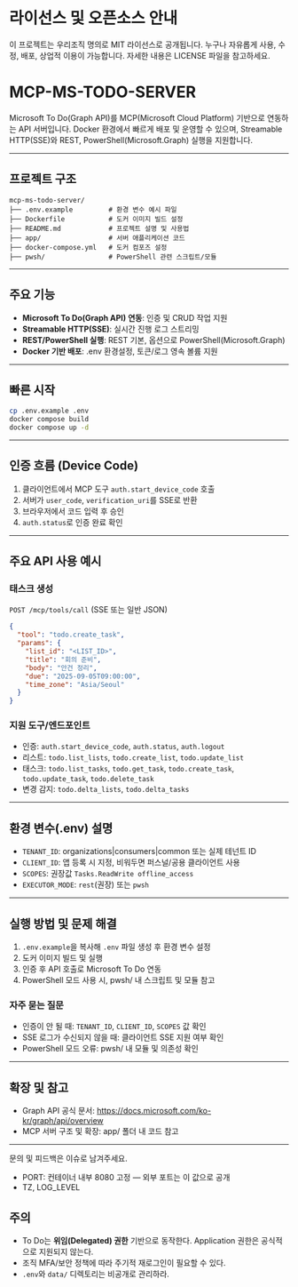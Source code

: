 
# 라이선스 및 오픈소스 안내

이 프로젝트는 우리조직 명의로 MIT 라이선스로 공개됩니다. 누구나 자유롭게 사용, 수정, 배포, 상업적 이용이 가능합니다. 자세한 내용은 LICENSE 파일을 참고하세요.

# MCP-MS-TODO-SERVER

Microsoft To Do(Graph API)를 MCP(Microsoft Cloud Platform) 기반으로 연동하는 API 서버입니다. Docker 환경에서 빠르게 배포 및 운영할 수 있으며, Streamable HTTP(SSE)와 REST, PowerShell(Microsoft.Graph) 실행을 지원합니다.

---

## 프로젝트 구조

```
mcp-ms-todo-server/
├── .env.example         # 환경 변수 예시 파일
├── Dockerfile           # 도커 이미지 빌드 설정
├── README.md            # 프로젝트 설명 및 사용법
├── app/                 # 서버 애플리케이션 코드
├── docker-compose.yml   # 도커 컴포즈 설정
├── pwsh/                # PowerShell 관련 스크립트/모듈
```

---

## 주요 기능

- **Microsoft To Do(Graph API) 연동**: 인증 및 CRUD 작업 지원
- **Streamable HTTP(SSE)**: 실시간 진행 로그 스트리밍
- **REST/PowerShell 실행**: REST 기본, 옵션으로 PowerShell(Microsoft.Graph)
- **Docker 기반 배포**: .env 환경설정, 토큰/로그 영속 볼륨 지원

---

## 빠른 시작

```bash
cp .env.example .env
docker compose build
docker compose up -d
```

---

## 인증 흐름 (Device Code)

1. 클라이언트에서 MCP 도구 `auth.start_device_code` 호출
2. 서버가 `user_code`, `verification_uri`를 SSE로 반환
3. 브라우저에서 코드 입력 후 승인
4. `auth.status`로 인증 완료 확인

---

## 주요 API 사용 예시

### 태스크 생성
`POST /mcp/tools/call` (SSE 또는 일반 JSON)

```json
{
  "tool": "todo.create_task",
  "params": {
    "list_id": "<LIST_ID>",
    "title": "회의 준비",
    "body": "안건 정리",
    "due": "2025-09-05T09:00:00",
    "time_zone": "Asia/Seoul"
  }
}
```

### 지원 도구/엔드포인트

- 인증: `auth.start_device_code`, `auth.status`, `auth.logout`
- 리스트: `todo.list_lists`, `todo.create_list`, `todo.update_list`
- 태스크: `todo.list_tasks`, `todo.get_task`, `todo.create_task`, `todo.update_task`, `todo.delete_task`
- 변경 감지: `todo.delta_lists`, `todo.delta_tasks`

---

## 환경 변수(.env) 설명

- `TENANT_ID`: organizations|consumers|common 또는 실제 테넌트 ID
- `CLIENT_ID`: 앱 등록 시 지정, 비워두면 퍼스널/공용 클라이언트 사용
- `SCOPES`: 권장값 `Tasks.ReadWrite offline_access`
- `EXECUTOR_MODE`: `rest`(권장) 또는 `pwsh`

---

## 실행 방법 및 문제 해결

1. `.env.example`을 복사해 `.env` 파일 생성 후 환경 변수 설정
2. 도커 이미지 빌드 및 실행
3. 인증 후 API 호출로 Microsoft To Do 연동
4. PowerShell 모드 사용 시, pwsh/ 내 스크립트 및 모듈 참고

### 자주 묻는 질문

- 인증이 안 될 때: `TENANT_ID`, `CLIENT_ID`, `SCOPES` 값 확인
- SSE 로그가 수신되지 않을 때: 클라이언트 SSE 지원 여부 확인
- PowerShell 모드 오류: pwsh/ 내 모듈 및 의존성 확인

---

## 확장 및 참고

- Graph API 공식 문서: https://docs.microsoft.com/ko-kr/graph/api/overview
- MCP 서버 구조 및 확장: app/ 폴더 내 코드 참고

---

문의 및 피드백은 이슈로 남겨주세요.
- PORT: 컨테이너 내부 8080 고정 — 외부 포트는 이 값으로 공개
- TZ, LOG_LEVEL

## 주의
- To Do는 **위임(Delegated) 권한** 기반으로 동작한다. Application 권한은 공식적으로 지원되지 않는다.
- 조직 MFA/보안 정책에 따라 주기적 재로그인이 필요할 수 있다.
- `.env`와 `data/` 디렉토리는 비공개로 관리하라.
